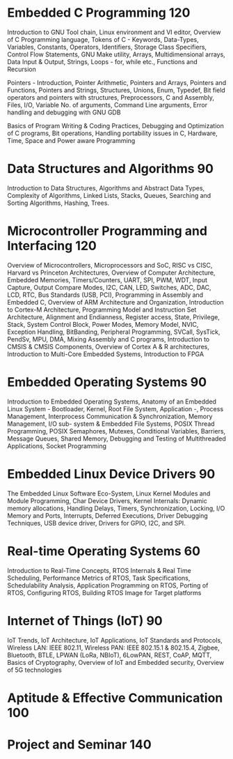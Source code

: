 # Embedded C Programming                             120
Introduction to GNU Tool chain, Linux environment and VI editor, Overview of C Programming language, Tokens of C - Keywords, Data-Types, Variables, Constants, Operators, Identifiers, Storage Class Specifiers, Control Flow Statements, GNU Make utility, Arrays, Multidimensional arrays, Data Input & Output, Strings, Loops - for, while etc., Functions and Recursion

Pointers - Introduction, Pointer Arithmetic, Pointers and Arrays, Pointers and Functions, Pointers and Strings, Structures, Unions, Enum, Typedef, Bit field operators and pointers with structures, Preprocessors, C and Assembly, Files, I/O, Variable No. of arguments, Command Line arguments, Error handling and debugging with GNU GDB

Basics of Program Writing & Coding Practices, Debugging and Optimization of C programs, Bit operations, Handling portability issues in C, Hardware, Time, Space and Power aware Programming
# Data Structures and Algorithms                      90
Introduction to Data Structures, Algorithms and Abstract Data Types, Complexity of Algorithms, Linked Lists, Stacks, Queues, Searching and Sorting Algorithms, Hashing, Trees.
# Microcontroller Programming and Interfacing        120
Overview of Microcontrollers, Microprocessors and SoC, RISC vs CISC, Harvard vs Princeton Architectures, Overview of Computer Architecture, Embedded Memories, Timers/Counters, UART, SPI, PWM, WDT, Input Capture, Output Compare Modes, I2C, CAN, LED, Switches, ADC, DAC, LCD, RTC, Bus Standards (USB, PCI), Programming in Assembly and Embedded C, Overview of ARM Architecture and Organization, Introduction to Cortex-M Architecture, Programming Model and Instruction Set Architecture, Alignment and Endianness, Register access, State, Privilege, Stack, System Control Block, Power Modes, Memory Model, NVIC, Exception Handling, BitBanding, Peripheral Programming, SVCall, SysTick, PendSv, MPU, DMA, Mixing Assembly and C programs, Introduction to CMSIS & CMSIS Components, Overview of Cortex A & R architectures, Introduction to Multi-Core Embedded Systems, Introduction to FPGA
# Embedded Operating Systems                          90
  
Introduction to Embedded Operating Systems, Anatomy of an Embedded Linux System - Bootloader, Kernel, Root File System, Application -, Process Management, Interprocess Communication & Synchronization, Memory Management, I/O sub- system & Embedded File Systems, POSIX Thread Programming, POSIX Semaphores, Mutexes, Conditional Variables, Barriers, Message Queues, Shared Memory, Debugging and Testing of Multithreaded Applications, Socket Programming
# Embedded Linux Device Drivers                       90
The Embedded Linux Software Eco-System, Linux Kernel Modules and Module Programming, Char Device Drivers, Kernel Internals: Dynamic memory allocations, Handling Delays, Timers, Synchronization, Locking, I/O Memory and Ports, Interrupts, Deferred Executions, Driver Debugging Techniques, USB device driver, Drivers for GPIO, I2C, and SPI.
# Real-time Operating Systems                         60
Introduction to Real-Time Concepts, RTOS Internals & Real Time Scheduling, Performance Metrics of RTOS, Task Specifications, Schedulability Analysis, Application Programming on RTOS, Porting of RTOS, Configuring RTOS, Building RTOS Image for Target platforms
# Internet of Things (IoT)                             90
IoT Trends, IoT Architecture, IoT Applications, IoT Standards and Protocols, Wireless LAN: IEEE 802.11, Wireless PAN: IEEE 802.15.1 & 802.15.4, Zigbee, Bluetooth, BTLE, LPWAN (LoRa, NBIoT), 6LowPAN, REST, CoAP, MQTT, Basics of Cryptography, Overview of IoT and Embedded security, Overview of 5G technologies
# Aptitude & Effective Communication                  100
# Project and Seminar                                 140
